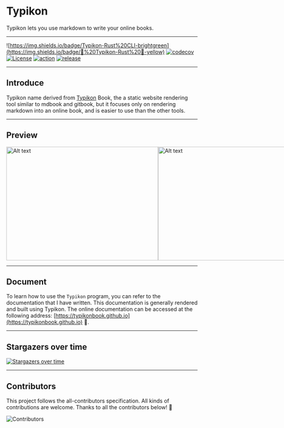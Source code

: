 # Typikon

Typikon lets you use markdown to write your online books.

---

![https://img.shields.io/badge/Typikon-Rust%20CLI-brightgreen](https://img.shields.io/badge/📖%20Typikon-Rust%20🦀️-yellow)
[![codecov](https://codecov.io/github/auula/typikon/branch/main/graph/badge.svg?token=FaR2OdNYeB)](https://codecov.io/github/auula/typikon)
[![License](https://img.shields.io/github/license/auula/typikon.svg)](https://github.com/auula/typikon/blob/master/LICENSE)
[![action](https://github.com/auula/typikon/actions/workflows/rust.yml/badge.svg?event=push)](https://github.com/auula/typikon/actions/workflows/rust.yml)
[![release](https://img.shields.io/github/release/auula/typikon.svg)](https://github.com/auula/typikon/releases)
<!-- [![Twitter URL](https://img.shields.io/twitter/follow/auula_?style=social)](https://twitter.com/auula_) -->


---

## Introduce


Typikon name derived from [Typikon](https://en.wikipedia.org/wiki/Typikon) Book, the a static website rendering tool similar to mdbook and gitbook, but it focuses only on rendering markdown into an online book, and is easier to use than the other tools.

---

## Preview

<div style="display: flex; justify-content: space-around;">
    <img src="https://img.leonding.me/z1zano.png" alt="Alt text" style="width: 400px; height: 300px;">
    <img src="https://img.leonding.me/lvc0iv.png" alt="Alt text" style="width: 400px; height: 300px;">
</div>

---

## Document

To learn how to use the `Typikon` program, you can refer to the documentation that I have written. This documentation is generally rendered and built using Typikon. The online documentation can be accessed at the following address: [https://typikonbook.github.io](https://typikonbook.github.io) 🌟.

---

## Stargazers over time

[![Stargazers over time](https://starchart.cc/auula/typikon.svg?variant=adaptive)](https://starchart.cc/auula/typikon)

---

## Contributors

This project follows the all-contributors specification. All kinds of contributions are welcome. Thanks to all the contributors below! 🤝


![Contributors](https://contributors-img.web.app/image?repo=auula/typikon)


